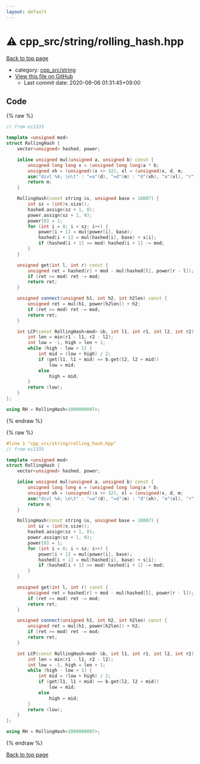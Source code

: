 ```yaml
---
layout: default
---
```


<!-- mathjax config similar to math.stackexchange -->
<script type="text/javascript" async
  src="https://cdnjs.cloudflare.com/ajax/libs/mathjax/2.7.5/MathJax.js?config=TeX-MML-AM_CHTML">
</script>
<script type="text/x-mathjax-config">
  MathJax.Hub.Config({
    TeX: { equationNumbers: { autoNumber: "AMS" }},
    tex2jax: {
      inlineMath: [ ['$','$'] ],
      processEscapes: true
    },
    "HTML-CSS": { matchFontHeight: false },
    displayAlign: "left",
    displayIndent: "2em"
  });
</script>

<script type="text/javascript" src="https://cdnjs.cloudflare.com/ajax/libs/jquery/3.4.1/jquery.min.js"></script>
<script src="https://cdn.jsdelivr.net/npm/jquery-balloon-js@1.1.2/jquery.balloon.min.js" integrity="sha256-ZEYs9VrgAeNuPvs15E39OsyOJaIkXEEt10fzxJ20+2I=" crossorigin="anonymous"></script>
<script type="text/javascript" src="../../../assets/js/copy-button.js"></script>
<link rel="stylesheet" href="../../../assets/css/copy-button.css" />


# :warning: cpp_src/string/rolling_hash.hpp

<a href="../../../index.html">Back to top page</a>

* category: <a href="../../../index.html#1af93c576686231cc039edb77ac3381f">cpp_src/string</a>
* <a href="{{ site.github.repository_url }}/blob/master/cpp_src/string/rolling_hash.hpp">View this file on GitHub</a>
    - Last commit date: 2020-06-06 01:31:45+09:00




## Code

<a id="unbundled"></a>
{% raw %}
```cpp
// from ei1333

template <unsigned mod>
struct RollingHash {
    vector<unsigned> hashed, power;

    inline unsigned mul(unsigned a, unsigned b) const {
        unsigned long long x = (unsigned long long)a * b;
        unsigned xh = (unsigned)(x >> 32), xl = (unsigned)x, d, m;
        asm("divl %4; \n\t" : "=a"(d), "=d"(m) : "d"(xh), "a"(xl), "r"(mod));
        return m;
    }

    RollingHash(const string &s, unsigned base = 10007) {
        int sz = (int)s.size();
        hashed.assign(sz + 1, 0);
        power.assign(sz + 1, 0);
        power[0] = 1;
        for (int i = 0; i < sz; i++) {
            power[i + 1] = mul(power[i], base);
            hashed[i + 1] = mul(hashed[i], base) + s[i];
            if (hashed[i + 1] >= mod) hashed[i + 1] -= mod;
        }
    }

    unsigned get(int l, int r) const {
        unsigned ret = hashed[r] + mod - mul(hashed[l], power[r - l]);
        if (ret >= mod) ret -= mod;
        return ret;
    }

    unsigned connect(unsigned h1, int h2, int h2len) const {
        unsigned ret = mul(h1, power[h2len]) + h2;
        if (ret >= mod) ret -= mod;
        return ret;
    }

    int LCP(const RollingHash<mod> &b, int l1, int r1, int l2, int r2) {
        int len = min(r1 - l1, r2 - l2);
        int low = -1, high = len + 1;
        while (high - low > 1) {
            int mid = (low + high) / 2;
            if (get(l1, l1 + mid) == b.get(l2, l2 + mid))
                low = mid;
            else
                high = mid;
        }
        return (low);
    }
};

using RH = RollingHash<1000000007>;
```
{% endraw %}

<a id="bundled"></a>
{% raw %}
```cpp
#line 1 "cpp_src/string/rolling_hash.hpp"
// from ei1333

template <unsigned mod>
struct RollingHash {
    vector<unsigned> hashed, power;

    inline unsigned mul(unsigned a, unsigned b) const {
        unsigned long long x = (unsigned long long)a * b;
        unsigned xh = (unsigned)(x >> 32), xl = (unsigned)x, d, m;
        asm("divl %4; \n\t" : "=a"(d), "=d"(m) : "d"(xh), "a"(xl), "r"(mod));
        return m;
    }

    RollingHash(const string &s, unsigned base = 10007) {
        int sz = (int)s.size();
        hashed.assign(sz + 1, 0);
        power.assign(sz + 1, 0);
        power[0] = 1;
        for (int i = 0; i < sz; i++) {
            power[i + 1] = mul(power[i], base);
            hashed[i + 1] = mul(hashed[i], base) + s[i];
            if (hashed[i + 1] >= mod) hashed[i + 1] -= mod;
        }
    }

    unsigned get(int l, int r) const {
        unsigned ret = hashed[r] + mod - mul(hashed[l], power[r - l]);
        if (ret >= mod) ret -= mod;
        return ret;
    }

    unsigned connect(unsigned h1, int h2, int h2len) const {
        unsigned ret = mul(h1, power[h2len]) + h2;
        if (ret >= mod) ret -= mod;
        return ret;
    }

    int LCP(const RollingHash<mod> &b, int l1, int r1, int l2, int r2) {
        int len = min(r1 - l1, r2 - l2);
        int low = -1, high = len + 1;
        while (high - low > 1) {
            int mid = (low + high) / 2;
            if (get(l1, l1 + mid) == b.get(l2, l2 + mid))
                low = mid;
            else
                high = mid;
        }
        return (low);
    }
};

using RH = RollingHash<1000000007>;

```
{% endraw %}

<a href="../../../index.html">Back to top page</a>

